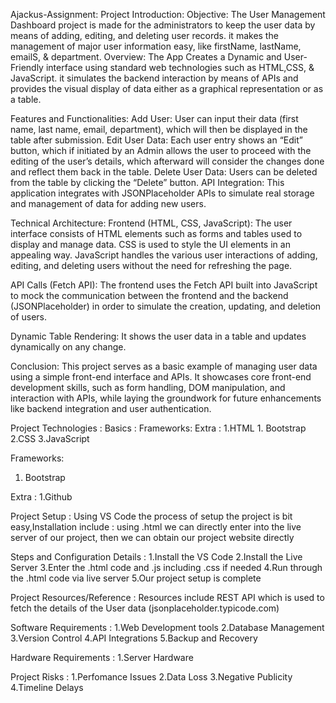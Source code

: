 Ajackus-Assignment:
Project Introduction: Objective: The User Management Dashboard project is made for the administrators to keep the user data by means of adding, editing, and deleting user records. it makes the management of major user information easy, like firstName, lastName, emailS, & department. Overview: The App Creates a Dynamic and User-Friendly interface using standard web technologies such as HTML,CSS, & JavaScript. it simulates the backend interaction by means of APIs and provides the visual display of data either as a graphical representation or as a table.

Features and Functionalities: Add User: User can input their data (first name, last name, email, department), which will then be displayed in the table after submission. Edit User Data: Each user entry shows an “Edit” button, which if initiated by an Admin allows the user to proceed with the editing of the user’s details, which afterward will consider the changes done and reflect them back in the table. Delete User Data: Users can be deleted from the table by clicking the “Delete” button. API Integration: This application integrates with JSONPlaceholder APIs to simulate real storage and management of data for adding new users.

Technical Architecture: Frontend (HTML, CSS, JavaScript): The user interface consists of HTML elements such as forms and tables used to display and manage data. CSS is used to style the UI elements in an appealing way. JavaScript handles the various user interactions of adding, editing, and deleting users without the need for refreshing the page.

API Calls (Fetch API): The frontend uses the Fetch API built into JavaScript to mock the communication between the frontend and the backend (JSONPlaceholder) in order to simulate the creation, updating, and deletion of users.

Dynamic Table Rendering: It shows the user data in a table and updates dynamically on any change.

Conclusion: This project serves as a basic example of managing user data using a simple front-end interface and APIs. It showcases core front-end development skills, such as form handling, DOM manipulation, and interaction with APIs, while laying the groundwork for future enhancements like backend integration and user authentication.

Project Technologies :
Basics :     Frameworks:      Extra :
1.HTML       1. Bootstrap   
2.CSS
3.JavaScript

Frameworks:
1. Bootstrap

Extra :
1.Github

Project Setup :
Using VS Code the process of setup the project is bit easy,Installation
include : using .html we can directly enter into the live server of our
project, then we can obtain our project website directly

Steps and Configuration Details :
1.Install the VS Code
2.Install the Live Server
3.Enter the .html code and .js including .css if needed
4.Run through the .html code via live server
5.Our project setup is complete

Project Resources/Reference :
Resources include REST API which is used to fetch the details of the
User data (jsonplaceholder.typicode.com)

Software Requirements :
1.Web Development tools
2.Database Management
3.Version Control
4.API Integrations
5.Backup and Recovery

Hardware Requirements :
1.Server Hardware

Project Risks :
1.Perfomance Issues
2.Data Loss
3.Negative Publicity
4.Timeline Delays
